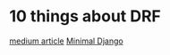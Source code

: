 # 10 things about DRF

[medium article](https://medium.com/profil-software-blog/10-things-you-need-to-know-to-effectively-use-django-rest-framework-7db7728910e0)
[Minimal Django](https://github.com/ma0c/tic-tac-toe-minimal-python/blob/master/server.py)

